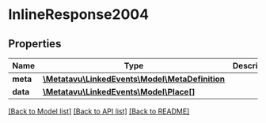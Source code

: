# InlineResponse2004

## Properties
Name | Type | Description | Notes
------------ | ------------- | ------------- | -------------
**meta** | [**\\Metatavu\LinkedEvents\Model\MetaDefinition**](MetaDefinition.md) |  | [optional] 
**data** | [**\\Metatavu\LinkedEvents\Model\Place[]**](Place.md) |  | [optional] 

[[Back to Model list]](../README.md#documentation-for-models) [[Back to API list]](../README.md#documentation-for-api-endpoints) [[Back to README]](../README.md)


